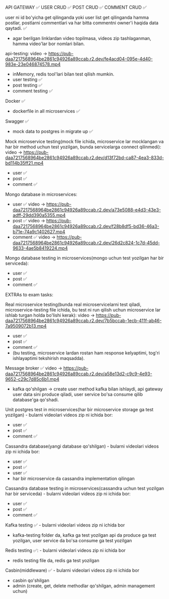 API GATEWAY ✅
USER CRUD ✅
POST CRUD ✅
COMMENT CRUD ✅

user ni id bo'yicha get qilinganda yoki user list get qilinganda hamma postlar, postlarni commentlari va har bitta commentni owner'i haqida data qaytadi. ✅

- agar berilgan linklardan video topilmasa, videos zip tashlaganman, hamma video'lar bor nomlari bilan.

api-testing: video -> https://pub-daa7217568964be2861c94926a89ccab.r2.dev/fe4acd04-095e-4d40-983e-23e046874578.mp4
- inMemory, redis tool'lari bilan test qilish mumkin.
- user testing ✅
- post testing ✅
- comment testing ✅

Docker ✅
- dockerfile in all microservices ✅

Swagger ✅
- mock data to postgres in migrate up ✅

Mock microservice testing(mock file ichida, microservice lar mocklangan va har bir method uchun test yozilgan, bunda servicelarga connect qilinmedi): video -> https://pub-daa7217568964be2861c94926a89ccab.r2.dev/d13f72bd-ca87-4ea3-833d-bd114b35ff21.mp4
- user ✅
- post ✅
- comment ✅

Mongo database in microservices:
- user ✅ video -> https://pub-daa7217568964be2861c94926a89ccab.r2.dev/a73e5088-e4d3-43e3-adff-29dd390a5355.mp4
- post ✅ video -> https://pub-daa7217568964be2861c94926a89ccab.r2.dev/f28b8df5-bd36-46a3-b71e-74a9c1402627.mp4
- comment ✅ video -> https://pub-daa7217568964be2861c94926a89ccab.r2.dev/26d2c824-1c7d-45dd-9633-4ae5b8419224.mp4

Mongo database testing in microservices(mongo uchun test yozilgan har bir serviceda):
- user ✅
- post ✅
- comment ✅

EXTRAs to exam tasks:

Real microservice testing(bunda real microservicelarni test qiladi, microservice-testing file ichida, bu test ni run qilish uchun microservice lar ishlab turgan holda bo'lishi kerak): video -> https://pub-daa7217568964be2861c94926a89ccab.r2.dev/7b5bccab-1ecb-411f-ab46-7a9509072b13.mp4 
- user  ✅
- post ✅
- comment ✅
- (bu testing, microservice lardan rostan ham response kelyaptimi, tog'ri ishlayaptimi tekshirish maqsadda).

Message broker ✅ video -> https://pub-daa7217568964be2861c94926a89ccab.r2.dev/a58e13d2-c9c9-4e93-9652-c29c7d85c6b1.mp4
- kafka qo'shilgan -> create user method kafka bilan ishlaydi, api gateway user data sini produce qiladi, user service bo'sa consume qilib database'ga qo'shadi.

Unit postgres test in microservices(har bir microservice storage ga test yozilgan) - bularni videolari videos zip ni ichida bor:
- user ✅
- post ✅
- comment ✅

Cassandra database(yangi database qo'shilgan) - bularni videolari videos zip ni ichida bor:
- user ✅
- post ✅
- user ✅
- har bir microservice da cassandra implementation qilingan

Cassandra database testing in microservices(cassandra uchun test yozilgan har bir serviceda) - bularni videolari videos zip ni ichida bor:
- user ✅
- post ✅
- comment ✅


Kafka testing ✅ - bularni videolari videos zip ni ichida bor
- kafka-testing folder da, kafka ga test yozilgan api da produce ga test yozilgan, user service da bo'sa consume ga test yozilgan

Redis testing ✅: - bularni videolari videos zip ni ichida bor
- redis testing file da, redis ga test yozilgan

Casbin(middleware) ✅ - bularni videolari videos zip ni ichida bor
- casbin qo'shilgan
- admin (create, get, delete methodlar qo'shilgan, admin management uchun)

  

